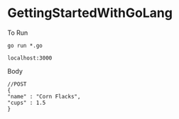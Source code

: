 # GettingStartedWithGoLang


To Run

```
go run *.go
```


`localhost:3000`


Body
```
//POST
{
"name" : "Corn Flacks",
"cups" : 1.5
}
```